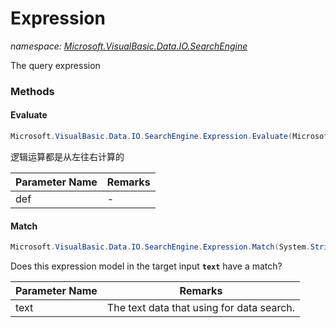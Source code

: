 ﻿# Expression
_namespace: [Microsoft.VisualBasic.Data.IO.SearchEngine](./index.md)_

The query expression



### Methods

#### Evaluate
```csharp
Microsoft.VisualBasic.Data.IO.SearchEngine.Expression.Evaluate(Microsoft.VisualBasic.Data.IO.SearchEngine.IObject,System.Object,System.Collections.Generic.IEnumerable{Microsoft.VisualBasic.Data.IO.SearchEngine.MetaExpression},Microsoft.VisualBasic.Data.IO.SearchEngine.Match@)
```
逻辑运算都是从左往右计算的

|Parameter Name|Remarks|
|--------------|-------|
|def|-|


#### Match
```csharp
Microsoft.VisualBasic.Data.IO.SearchEngine.Expression.Match(System.String)
```
Does this expression model in the target input **`text`** have a match?

|Parameter Name|Remarks|
|--------------|-------|
|text|The text data that using for data search.|



